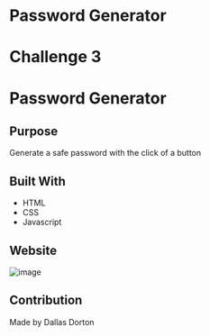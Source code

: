 # Password Generator 
# Challenge 3
# Password Generator 

## Purpose
Generate a safe password with the click of a button 

## Built With
* HTML
* CSS
* Javascript

## Website

![image](https://user-images.githubusercontent.com/34926883/141657638-97699b84-bde8-4d45-8032-18a8f3f88dd6.png)

## Contribution
Made by Dallas Dorton
